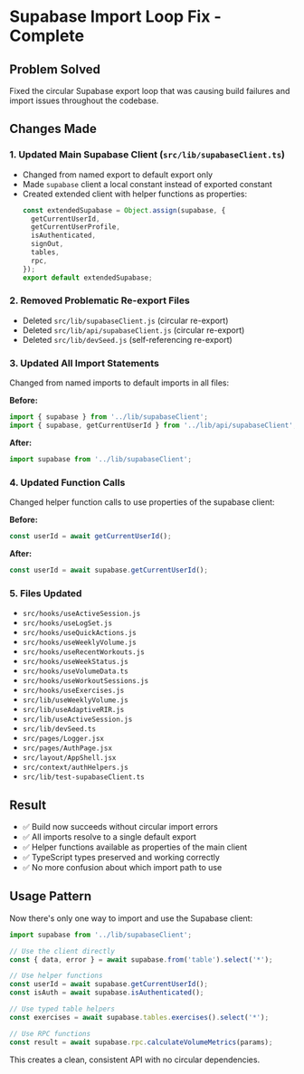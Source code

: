 # Supabase Import Loop Fix - Complete

## Problem Solved
Fixed the circular Supabase export loop that was causing build failures and import issues throughout the codebase.

## Changes Made

### 1. Updated Main Supabase Client (`src/lib/supabaseClient.ts`)
- Changed from named export to default export only
- Made `supabase` client a local constant instead of exported constant
- Created extended client with helper functions as properties:
  ```typescript
  const extendedSupabase = Object.assign(supabase, {
    getCurrentUserId,
    getCurrentUserProfile,
    isAuthenticated,
    signOut,
    tables,
    rpc,
  });
  export default extendedSupabase;
  ```

### 2. Removed Problematic Re-export Files
- Deleted `src/lib/supabaseClient.js` (circular re-export)
- Deleted `src/lib/api/supabaseClient.js` (circular re-export)  
- Deleted `src/lib/devSeed.js` (self-referencing re-export)

### 3. Updated All Import Statements
Changed from named imports to default imports in all files:

**Before:**
```javascript
import { supabase } from '../lib/supabaseClient';
import { supabase, getCurrentUserId } from '../lib/api/supabaseClient';
```

**After:**
```javascript
import supabase from '../lib/supabaseClient';
```

### 4. Updated Function Calls
Changed helper function calls to use properties of the supabase client:

**Before:**
```javascript
const userId = await getCurrentUserId();
```

**After:**
```javascript
const userId = await supabase.getCurrentUserId();
```

### 5. Files Updated
- `src/hooks/useActiveSession.js`
- `src/hooks/useLogSet.js`
- `src/hooks/useQuickActions.js`
- `src/hooks/useWeeklyVolume.js`
- `src/hooks/useRecentWorkouts.js`
- `src/hooks/useWeekStatus.js`
- `src/hooks/useVolumeData.ts`
- `src/hooks/useWorkoutSessions.js`
- `src/hooks/useExercises.js`
- `src/lib/useWeeklyVolume.js`
- `src/lib/useAdaptiveRIR.js`
- `src/lib/useActiveSession.js`
- `src/lib/devSeed.ts`
- `src/pages/Logger.jsx`
- `src/pages/AuthPage.jsx`
- `src/layout/AppShell.jsx`
- `src/context/authHelpers.js`
- `src/lib/test-supabaseClient.ts`

## Result
- ✅ Build now succeeds without circular import errors
- ✅ All imports resolve to a single default export
- ✅ Helper functions available as properties of the main client
- ✅ TypeScript types preserved and working correctly
- ✅ No more confusion about which import path to use

## Usage Pattern
Now there's only one way to import and use the Supabase client:

```typescript
import supabase from '../lib/supabaseClient';

// Use the client directly
const { data, error } = await supabase.from('table').select('*');

// Use helper functions
const userId = await supabase.getCurrentUserId();
const isAuth = await supabase.isAuthenticated();

// Use typed table helpers
const exercises = await supabase.tables.exercises().select('*');

// Use RPC functions
const result = await supabase.rpc.calculateVolumeMetrics(params);
```

This creates a clean, consistent API with no circular dependencies.
